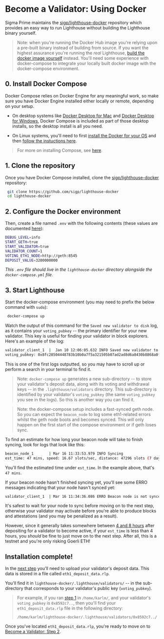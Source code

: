 # Become a Validator: Using Docker

Sigma Prime maintains the
[sigp/lighthouse-docker](https://github.com/sigp/lighthouse-docker) repository
which provides an easy way to run Lighthouse without building the Lighthouse
binary yourself.

> Note: when you're running the Docker Hub image you're relying upon a
> pre-built binary instead of building from source. If you want the highest
> assurance you're running the _real_ Lighthouse,
> [build the docker image yourself](./docker.md) instead. You'll need some
> experience with docker-compose to integrate your locally built docker image
> with the docker-compose environment.

## 0. Install Docker Compose

 Docker Compose relies on Docker Engine for any meaningful work, so make sure you have Docker Engine installed either locally or remote, depending on your setup.

- On desktop systems like [Docker Desktop for Mac](https://docs.docker.com/docker-for-mac/install/) and [Docker Desktop for Windows](https://docs.docker.com/docker-for-windows/install/), Docker Compose is included as part of those desktop installs, so the desktop install is all you need.

- On Linux systems, you'll need to first [install the Docker for your OS](https://docs.docker.com/install/#server) and then [follow the instuctions here](https://docs.docker.com/compose/install/#install-compose-on-linux-systems).

> For more on installing Compose, see [here](https://docs.docker.com/compose/install/).


## 1. Clone the repository

Once you have Docker Compose installed, clone the
[sigp/lighthouse-docker](https://github.com/sigp/lighthouse-docker) repository:

```bash
 git clone https://github.com/sigp/lighthouse-docker
 cd lighthouse-docker
```

## 2. Configure the Docker environment

Then, create a file named `.env` with the following contents (these values are
documented
[here](https://github.com/sigp/lighthouse-docker/blob/master/default.env)):

```bash
DEBUG_LEVEL=info
START_GETH=true
START_VALIDATOR=true
VALIDATOR_COUNT=1
VOTING_ETH1_NODE=http://geth:8545
DEPOSIT_VALUE=3200000000
```

_This `.env` file should live in the `lighthouse-docker` directory alongside the
`docker-compose.yml` file_.

## 3. Start Lighthouse

Start the docker-compose environment (you may need to prefix the below command with `sudo`):

```bash
 docker-compose up
```

Watch the output of this command for the `Saved new validator to disk` log, as
it contains your `voting_pubkey` -- the primary identifier for your new validator. This key is useful for finding your validator in block explorers. Here's an example of the log:

```bash
validator_client_1  |  Jan 10 12:06:05.632 INFO Saved new validator to disk
voting_pubkey: 0x8fc28504448783b10b0a7f5a321505b07ad2ad8d6a8430b8868a0fcdedee43766bee725855506626085776e020dfa472
```
This is one of the first logs outputted, so you may have to scroll up or perform a search in your terminal to find it.

> Note: `docker-compose up` generates  a new  sub-directory -- to store your validator's deposit data, along with its voting and withdrawal keys -- in the `.lighthouse/validators` directory. This sub-directory is identified by your validator's `voting_pubkey` (the same `voting_pubkey` you see in the logs). So this is another way you can find it.

> Note: the docker-compose setup includes a fast-synced geth node. So you can
> expect the `beacon_node` to log some eth1-related errors whilst the geth node
> boots and becomes synced. This will only happen on the first start of the
> compose environment or if geth loses sync.

To find an estimate for how long your beacon node will take to finish syncing, look for logs that look like this:

```bash
beacon_node_1       | Mar 16 11:33:53.979 INFO Syncing
est_time: 47 mins, speed: 16.67 slots/sec, distance: 47296 slots (7 days 14 hrs), peers: 3, service: slot_notifier
```

You'll find the estimated time under `est_time`. In the example above, that's `47 mins`.

If your beacon node hasn't finished syncing yet, you'll see some ERRO messages indicating that your node hasn't synced yet:

```bash
validator_client_1  | Mar 16 11:34:36.086 ERRO Beacon node is not synced               current_epoch: 6999, node_head_epoch: 5531, service: duties
```

It's safest to wait for your node to sync before moving on to the next step, otherwise your validator may activate before you're able to produce blocks and attestations (and you may be penalized as a result).

However, since it generally takes somewhere between [4 and 8 hours](./faq.md) after depositing for a validator to become active, if your `est_time` is less than 4 hours, you _should_ be fine to just move on to the next step. After all, this is a testnet and you're only risking Goerli ETH!

## Installation complete!

In the [next step](become-a-validator.html#2-submit-your-deposit-to-goerli) you'll need to upload your validator's deposit data. This data is stored in a file called `eth1_deposit_data.rlp`. 

You'll find it in `lighthouse-docker/.lighthouse/validators/` -- in the sub-directory that corresponds to your validator's public key (`voting_pubkey`).


> For example, if you ran [step 1](become-a-validator-docker.html#1-clone-the-repository) in `/home/karlm/`, and your validator's `voting_pubkey` is `0x8592c7..`, then you'll find your `eth1_deposit_data.rlp` file in the following directory:
>
>`/home/karlm/lighthouse-docker/.lighthouse/validators/0x8592c7../`

Once you've located `eth1_deposit_data.rlp`, you're ready to move on to [Become a Validator: Step 2](become-a-validator.html#2-submit-your-deposit-to-goerli).

